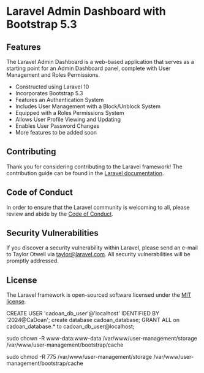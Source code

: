 # Laravel Admin Dashboard with Bootstrap 5.3

## Features

The Laravel Admin Dashboard is a web-based application that serves as a starting point for an Admin Dashboard panel, complete with User Management and Roles Permissions.

- Constructed using Laravel 10
- Incorporates Bootstrap 5.3
- Features an Authentication System
- Includes User Management with a Block/Unblock System
- Equipped with a Roles Permissions System
- Allows User Profile Viewing and Updating
- Enables User Password Changes
- More features to be added soon

## Contributing

Thank you for considering contributing to the Laravel framework! The contribution guide can be found in the [Laravel documentation](https://laravel.com/docs/contributions).

## Code of Conduct

In order to ensure that the Laravel community is welcoming to all, please review and abide by the [Code of Conduct](https://laravel.com/docs/contributions#code-of-conduct).

## Security Vulnerabilities

If you discover a security vulnerability within Laravel, please send an e-mail to Taylor Otwell via [taylor@laravel.com](mailto:taylor@laravel.com). All security vulnerabilities will be promptly addressed.

## License

The Laravel framework is open-sourced software licensed under the [MIT license](https://opensource.org/licenses/MIT).

CREATE USER 'cadoan_db_user'@'localhost' IDENTIFIED BY '2024@CaDoan';
create database cadoan_database;
GRANT ALL on cadoan_database.* to cadoan_db_user@localhost;


sudo chown -R www-data:www-data /var/www/user-management/storage /var/www/user-management/bootstrap/cache

sudo chmod -R 775 /var/www/user-management/storage /var/www/user-management/bootstrap/cache